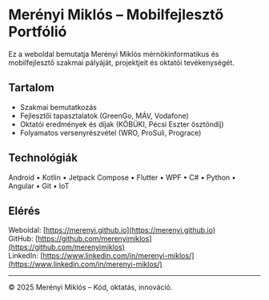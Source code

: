 # Merényi Miklós – Mobilfejlesztő Portfólió

Ez a weboldal bemutatja Merényi Miklós mérnökinformatikus és mobilfejlesztő szakmai pályáját, projektjeit és oktatói tevékenységét.

## Tartalom
- Szakmai bemutatkozás
- Fejlesztői tapasztalatok (GreenGo, MÁV, Vodafone)
- Oktatói eredmények és díjak (KÖBÜKI, Pécsi Eszter ösztöndíj)
- Folyamatos versenyrészvétel (WRO, ProSuli, Prograce)

## Technológiák
Android • Kotlin • Jetpack Compose • Flutter • WPF • C# • Python • Angular • Git • IoT

## Elérés
Weboldal: [https://merenyi.github.io](https://merenyi.github.io)  
GitHub: [https://github.com/merenyimiklos](https://github.com/merenyimiklos)  
LinkedIn: [https://www.linkedin.com/in/merenyi-miklos/](https://www.linkedin.com/in/merenyi-miklos/)

---

© 2025 Merényi Miklós – Kód, oktatás, innováció.
